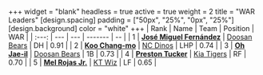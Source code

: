 +++
widget = "blank"
headless = true
active = true
weight = 2
title = "WAR Leaders"
[design.spacing]
padding = ["50px", "25%", "0px", "25%"]
[design.background]
color = "white"
+++
| Rank | Name | Team | Position | WAR |
| :---: | --- | --- | ------- | -- |
| 1 | [**José Miguel Fernández**](/players/12514) | [Doosan Bears](/teams/DoosanBears) | DH | 0.91 |
| 2 | [**Koo Chang-mo**](/players/7698) | [NC Dinos](/teams/NCDinos) | LHP | 0.74 |
| 3 | [**Oh Jae-il**](/players/250) | [Doosan Bears](/teams/DoosanBears) | 1B | 0.73 |
| 4 | [**Preston Tucker**](/players/13529) | [Kia Tigers](/teams/KiaTigers) | RF | 0.70 |
| 5 | [**Mel Rojas Jr.**](/players/11380) | [KT Wiz](/teams/KTWiz) | LF | 0.65 |
